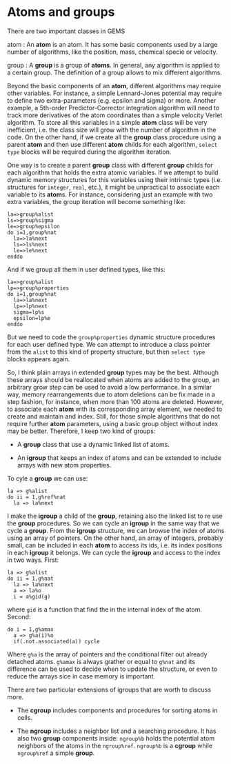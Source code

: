 # Atoms and groups

There are two important classes in GEMS

atom
: An **atom** is an atom. It has some basic components used by a large number
of algorithms, like the position, mass, chemical specie or velocity.

group
: A **group** is a group of **atoms**. In general, any algorithm is applied to
a certain group. The definition of a group allows to mix different algorithms.

Beyond the basic components of an **atom**, different algorithms may require
other variables. For instance, a simple Lennard-Jones potential may require to
define two extra-parameters (e.g. epsilon and sigma) or more. Another example,
a 5th-order Predictor-Corrector integration algorithm will need to track more
derivatives of the atom coordinates than a simple velocity Verlet algorithm.
To store all this variables in a simple **atom** class will be very
inefficient, i.e. the class size will grow with the number of algorithm in the
code. On the other hand, if we create all the **group** class procedure using a
parent **atom** and then use different **atom** childs for each algorithm,
`select type` blocks will be required during the algorithm iteration.
 
One way is to create a parent **group** class with different **group** childs for each
algorithm that holds the extra atomic variables. If we attempt to build
dynamic memory structures for this variables using their intrinsic types
(i.e. structures for `integer`, `real`, etc.), it might be unpractical to
associate each variable to its **atom**s. For instance, considering just an
example with two extra variables, the group iteration will become something
like:

	la=>group%alist
	ls=>group%sigma
	le=>group%epsilon
	do i=1,group%nat
	  la=>la%next
	  ls=>ls%next
	  le=>le%next
	enddo

And if we group all them in user defined types, like this:

	la=>group%alist
	lp=>group%properties
	do i=1,group%nat
	  la=>la%next
	  lp=>lp%next
	  sigma=lp%s
	  epsilon=lp%e
	enddo

But we need to code the `group%properties` dynamic structure procedures for
each user defined type. We can attempt to introduce a
class pointer from the `alist` to this kind of property structure, but then
`select type` blocks appears again.

So, I think plain arrays in extended **group** types may be the best. Although
these arrays should be reallocated when atoms are added to the group, an
arbitrary grow step can be used to avoid a low performance. In a similar way,
memory rearrangements due to atom deletions can be fix made in a
step fashion, for instance, when more than 100 atoms are deleted. However, to
associate each **atom** with its corresponding array element, we needed to
create and maintain and index. Still, for those simple algorithms
that do not require further **atom** parameters, using a basic group
object without index may be better. Therefore, I keep two kind of groups:

- A **group** class that use a dynamic linked list of atoms.

- An **igroup** that keeps an index of atoms and can be extended to include
arrays with new atom properties.
 
To cyle a **group** we can use:

    la => g%alist
    do ii = 1,g%ref%nat
      la => la%next

I make the **igroup** a child of the **group**, retaining also the linked list
to re use the **group** procedures. So we can cycle an **igroup** in the same
way that we cycle a **group**. From the **igroup** structure, we can browse
the index of atoms using an array of pointers. On the other hand, an
array of integers, probably small, can be included in each **atom** to access
its ids, i.e. its index positions in each **igroup** it belongs. We can cycle
the **igroup** and access to the index in two ways. First:

    la => g%alist
    do ii = 1,g%nat
      la => la%next
      a => la%o
      i = a%gid(g)

where `gid` is a function that find the in the internal index of the atom.
Second:
       
    do i = 1,g%amax
      a => g%a(i)%o
      if(.not.associated(a)) cycle

Where `g%a` is the array of pointers and the conditional filter out already
detached atoms. `g%amax` is always grather or equal to `g%nat` and its
difference can be used to decide when to update the structure, or even to
reduce the arrays sice in case memory is important.

There are two particular extensions of igroups that are worth to discuss
more.

- The **cgroup** includes components and procedures for sorting atoms in cells. 

- The **ngroup** includes a neighbor list and a searching procedure. It has also two **group**
components inside: `ngroup%b` holds the potential atom neighbors of the atoms in the
`ngroup%ref`. `ngroup%b` is a **cgroup** while `ngroup%ref` a simple **group**. 


